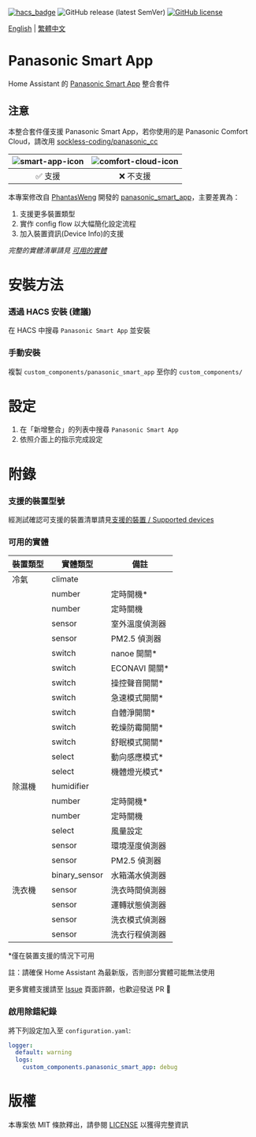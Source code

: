 [![hacs_badge](https://img.shields.io/badge/HACS-Default-orange.svg?style=for-the-badge)](https://github.com/custom-components/hacs)
![GitHub release (latest SemVer)](https://img.shields.io/github/v/release/osk2/panasonic_smart_app?style=for-the-badge)
[![GitHub license](https://img.shields.io/github/license/osk2/panasonic_smart_app?style=for-the-badge)](https://github.com/osk2/panasonic_smart_app/blob/master/LICENSE)

[English](README.md) | [繁體中文](README-zh.md)

# Panasonic Smart App

Home Assistant 的 [Panasonic Smart App](https://play.google.com/store/apps/details?id=com.panasonic.smart&hl=zh_TW&gl=US) 整合套件

## 注意

本整合套件僅支援 Panasonic Smart App，若你使用的是 Panasonic Comfort Cloud，請改用 [sockless-coding/panasonic_cc](https://github.com/sockless-coding/panasonic_cc)

| ![smart-app-icon](https://raw.githubusercontent.com/osk2/panasonic_smart_app/master/assets/smart-app-icon.png) | ![comfort-cloud-icon](https://raw.githubusercontent.com/osk2/panasonic_smart_app/master/assets/comfort-cloud-icon.png) |
| :------------------------------------------------------------------------------------------------------------: | :--------------------------------------------------------------------------------------------------------------------: |
|                                                    ✅ 支援                                                     |                                                       ❌ 不支援                                                        |

本專案修改自 [PhantasWeng](https://github.com/PhantasWeng/) 開發的 [panasonic_smart_app](https://github.com/PhantasWeng/panasonic_smart_app)，主要差異為：

1. 支援更多裝置類型
2. 實作 config flow 以大幅簡化設定流程
3. 加入裝置資訊(Device Info)的支援

_完整的實體清單請見 [可用的實體](#可用的實體)_

# 安裝方法

### 透過 HACS 安裝 (建議)

在 HACS 中搜尋 `Panasonic Smart App` 並安裝

### 手動安裝

複製 `custom_components/panasonic_smart_app` 至你的 `custom_components/`

# 設定

1. 在「新增整合」的列表中搜尋 `Panasonic Smart App`
2. 依照介面上的指示完成設定

# 附錄

### 支援的裝置型號

經測試確認可支援的裝置清單請見[支援的裝置 / Supported devices](https://github.com/osk2/panasonic_smart_app/discussions/42)

### 可用的實體

| 裝置類型 | 實體類型      | 備註           |
| -------- | ------------- | -------------- |
| 冷氣     | climate       |                |
|          | number        | 定時開機\*     |
|          | number        | 定時關機       |
|          | sensor        | 室外溫度偵測器 |
|          | sensor        | PM2.5 偵測器   |
|          | switch        | nanoe 開關\*   |
|          | switch        | ECONAVI 開關\* |
|          | switch        | 操控聲音開關\* |
|          | switch        | 急速模式開關\* |
|          | switch        | 自體淨開關\*   |
|          | switch        | 乾燥防霉開關\* |
|          | switch        | 舒眠模式開關\* |
|          | select        | 動向感應模式\* |
|          | select        | 機體燈光模式\* |
| 除濕機   | humidifier    |                |
|          | number        | 定時開機\*     |
|          | number        | 定時關機       |
|          | select        | 風量設定       |
|          | sensor        | 環境溼度偵測器 |
|          | sensor        | PM2.5 偵測器   |
|          | binary_sensor | 水箱滿水偵測器 |
| 洗衣機   | sensor        | 洗衣時間偵測器 |
|          | sensor        | 運轉狀態偵測器 |
|          | sensor        | 洗衣模式偵測器 |
|          | sensor        | 洗衣行程偵測器 |

\*僅在裝置支援的情況下可用

註：請確保 Home Assistant 為最新版，否則部分實體可能無法使用

更多實體支援請至 [Issue](https://github.com/osk2/panasonic_smart_app/issues) 頁面許願，也歡迎發送 PR 💪

### 啟用除錯紀錄

將下列設定加入至 `configuration.yaml`:

```yaml
logger:
  default: warning
  logs:
    custom_components.panasonic_smart_app: debug
```

# 版權

本專案依 MIT 條款釋出，請參閱 [LICENSE](LICENSE) 以獲得完整資訊
